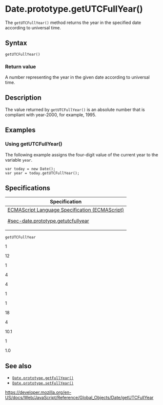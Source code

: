 # Date.prototype.getUTCFullYear()

The `getUTCFullYear()` method returns the year in the specified date according to universal time.

## Syntax

    getUTCFullYear()

### Return value

A number representing the year in the given date according to universal time.

## Description

The value returned by `getUTCFullYear()` is an absolute number that is compliant with year-2000, for example, 1995.

## Examples

### Using getUTCFullYear()

The following example assigns the four-digit value of the current year to the variable `year`.

    var today = new Date();
    var year = today.getUTCFullYear();

## Specifications

<table><thead><tr class="header"><th>Specification</th></tr></thead><tbody><tr class="odd"><td><a href="https://tc39.es/ecma262/#sec-date.prototype.getutcfullyear">ECMAScript Language Specification (ECMAScript) 
<br/>

<span class="small">#sec-date.prototype.getutcfullyear</span></a></td></tr></tbody></table>

`getUTCFullYear`

1

12

1

4

4

1

1

18

4

10.1

1

1.0

## See also

- [`Date.prototype.getFullYear()`](getfullyear)
- [`Date.prototype.setFullYear()`](setfullyear)

<a href="https://developer.mozilla.org/en-US/docs/Web/JavaScript/Reference/Global_Objects/Date/getUTCFullYear" class="_attribution-link">https://developer.mozilla.org/en-US/docs/Web/JavaScript/Reference/Global_Objects/Date/getUTCFullYear</a>
